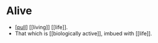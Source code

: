 # Alive

- [[pull]] [[living]] [[life]].
- That which is [[biologically active]], imbued with [[life]].


[//begin]: # "Autogenerated link references for markdown compatibility"
[pull]: pull "Pull"
[//end]: # "Autogenerated link references"